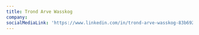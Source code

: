 ```yaml
---
title: Trond Arve Wasskog
company: 
socialMediaLink: 'https://www.linkedin.com/in/trond-arve-wasskog-83b692/'
---
```


